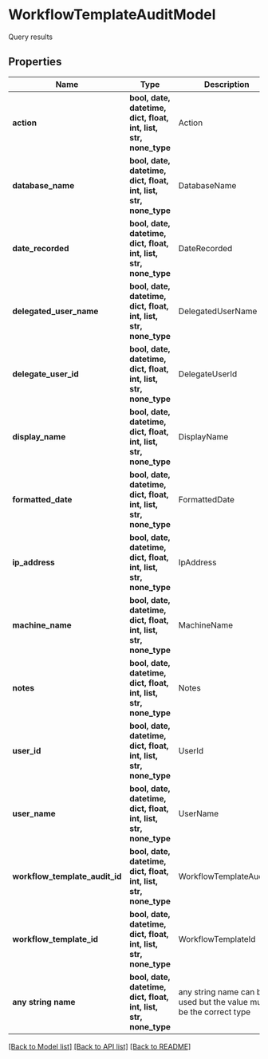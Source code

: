 # WorkflowTemplateAuditModel

Query results

## Properties
Name | Type | Description | Notes
------------ | ------------- | ------------- | -------------
**action** | **bool, date, datetime, dict, float, int, list, str, none_type** | Action | [optional] 
**database_name** | **bool, date, datetime, dict, float, int, list, str, none_type** | DatabaseName | [optional] 
**date_recorded** | **bool, date, datetime, dict, float, int, list, str, none_type** | DateRecorded | [optional] 
**delegated_user_name** | **bool, date, datetime, dict, float, int, list, str, none_type** | DelegatedUserName | [optional] 
**delegate_user_id** | **bool, date, datetime, dict, float, int, list, str, none_type** | DelegateUserId | [optional] 
**display_name** | **bool, date, datetime, dict, float, int, list, str, none_type** | DisplayName | [optional] 
**formatted_date** | **bool, date, datetime, dict, float, int, list, str, none_type** | FormattedDate | [optional] 
**ip_address** | **bool, date, datetime, dict, float, int, list, str, none_type** | IpAddress | [optional] 
**machine_name** | **bool, date, datetime, dict, float, int, list, str, none_type** | MachineName | [optional] 
**notes** | **bool, date, datetime, dict, float, int, list, str, none_type** | Notes | [optional] 
**user_id** | **bool, date, datetime, dict, float, int, list, str, none_type** | UserId | [optional] 
**user_name** | **bool, date, datetime, dict, float, int, list, str, none_type** | UserName | [optional] 
**workflow_template_audit_id** | **bool, date, datetime, dict, float, int, list, str, none_type** | WorkflowTemplateAuditId | [optional] 
**workflow_template_id** | **bool, date, datetime, dict, float, int, list, str, none_type** | WorkflowTemplateId | [optional] 
**any string name** | **bool, date, datetime, dict, float, int, list, str, none_type** | any string name can be used but the value must be the correct type | [optional]

[[Back to Model list]](../README.md#documentation-for-models) [[Back to API list]](../README.md#documentation-for-api-endpoints) [[Back to README]](../README.md)


